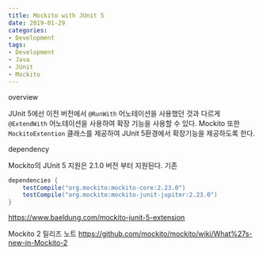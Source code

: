 ```yaml
---
title: Mockito with JUnit 5
date: 2019-01-29
categories:
- Development
tags:
- Development
- Java
- JUnit
- Mockito
---
```


overview

 JUnit 5에선 이전 버전에서 `@RunWith` 어노테이션을 사용했던 것과 다르게 `@ExtendWith` 어노테이션을 사용하여 확장 기능을 사용할 수 있다. Mockito 또한 `MockitoExtention` 클래스를 제공하여 JUnit 5환경에서 확장기능을 제공하도록 한다.

dependency

 Mockito의 JUnit 5 지원은 2.1.0 버전 부터 지원된다. 기존 

```groovy
dependencies {
    testCompile("org.mockito:mockito-core:2.23.0")
    testCompile("org.mockito:mockito-junit-jupiter:2.23.0")
}
```





https://www.baeldung.com/mockito-junit-5-extension

Mockito 2 릴리즈 노트 https://github.com/mockito/mockito/wiki/What%27s-new-in-Mockito-2